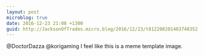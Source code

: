 ```yaml
---
layout: post
microblog: true
date: 2016-12-23 21:08 +1300
guid: http://JacksonOfTrades.micro.blog/2016/12/23/t812208201403748352.html
---
```

@DoctorDazza @korigaming I feel like this is a meme template image.
